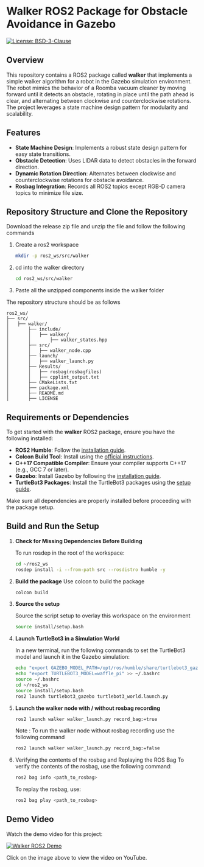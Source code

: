 # Walker ROS2 Package for Obstacle Avoidance in Gazebo
[![License: BSD-3-Clause](https://img.shields.io/badge/License-BSD--3--Clause-blue.svg)](https://opensource.org/licenses/BSD-3-Clause)

## Overview

This repository contains a ROS2 package called **walker** that implements a simple walker algorithm for a robot in the Gazebo simulation environment. The robot mimics the behavior of a Roomba vacuum cleaner by moving forward until it detects an obstacle, rotating in place until the path ahead is clear, and alternating between clockwise and counterclockwise rotations. The project leverages a state machine design pattern for modularity and scalability.

## Features

- **State Machine Design**: Implements a robust state design pattern for easy state transitions.
- **Obstacle Detection**: Uses LIDAR data to detect obstacles in the forward direction.
- **Dynamic Rotation Direction**: Alternates between clockwise and counterclockwise rotations for obstacle avoidance.
- **Rosbag Integration**: Records all ROS2 topics except RGB-D camera topics to minimize file size.

## Repository Structure and Clone the Repository 
Download the release zip file and unzip the file and follow the following commands
1. Create a ros2 workspace
    ```bash
    mkdir -p ros2_ws/src/walker
    ```
2. cd into the walker directory
    ```bash
    cd ros2_ws/src/walker
    ```
3. Paste all the unzipped components inside the walker folder

The repository structure should be as follows 

```plaintext
ros2_ws/
├── src/
│   ├── walker/
│       ├── include/
│       │   ├── walker/
│       │       ├── walker_states.hpp
│       ├── src/
│       │   ├── walker_node.cpp
│       ├── launch/
│       │   ├── walker_launch.py
│       ├── Results/
│       │   ├── rosbag(rosbagfiles)
│       │   ├── cpplint_output.txt
│       ├── CMakeLists.txt
│       ├── package.xml
│       ├── README.md
│       ├── LICENSE
```

## Requirements or Dependencies

To get started with the **walker** ROS2 package, ensure you have the following installed:

- **ROS2 Humble**: Follow the [installation guide](https://docs.ros.org/en/humble/Installation.html).
- **Colcon Build Tool**: Install using the [official instructions](https://colcon.readthedocs.io/en/released/user/installation.html).
- **C++17 Compatible Compiler**: Ensure your compiler supports C++17 (e.g., GCC 7 or later).
- **Gazebo**: Install Gazebo by following the [installation guide](http://gazebosim.org/tutorials?tut=install_ubuntu).
- **TurtleBot3 Packages**: Install the TurtleBot3 packages using the [setup guide](https://emanual.robotis.com/docs/en/platform/turtlebot3/quick-start/#pc-setup).

Make sure all dependencies are properly installed before proceeding with the package setup.

## Build and Run the Setup
1. **Check for Missing Dependencies Before Building**

    To run rosdep in the root of the workspace: 

    ```bash
    cd ~/ros2_ws 
    rosdep install -i --from-path src --rosdistro humble -y
    ```
2. **Build the package**
    Use colcon to build the package 

    ```bash
    colcon build
    ```
3. **Source the setup**

    Source the script setup to overlay this workspace on the environment 
    ```bash
    source install/setup.bash
    ```
4. **Launch TurtleBot3 in a Simulation World**

    In a new terminal, run the following commands to set the TurtleBot3 model and launch it in the Gazebo simulation:

    ```bash
    echo "export GAZEBO_MODEL_PATH=/opt/ros/humble/share/turtlebot3_gazebo/models/" >> ~/.bashrc
    echo "export TURTLEBOT3_MODEL=waffle_pi" >> ~/.bashrc
    source ~/.bashrc
    cd ~/ros2_ws
    source install/setup.bash
    ros2 launch turtlebot3_gazebo turtlebot3_world.launch.py
    ```
5. **Launch the walker node with / without rosbag recording**
    ```bash
    ros2 launch walker walker_launch.py record_bag:=true
    ```
    Note : To run the walker node without rosbag recording use the following command 
    ```bash
    ros2 launch walker walker_launch.py record_bag:=false
    ```

6. Verifying the contents of the rosbag and Replaying the ROS Bag 
    To 
    verify the contents of the rosbag, use the following command:

    ```bash
    ros2 bag info <path_to_rosbag>
    ```

    To replay the rosbag, use:

    ```bash
    ros2 bag play <path_to_rosbag>
    ```


## Demo Video

Watch the demo video for this project:

[![Walker ROS2 Demo](https://img.youtube.com/vi/0AE1pd3-MHU/0.jpg)](https://youtu.be/0AE1pd3-MHU)

Click on the image above to view the video on YouTube.




